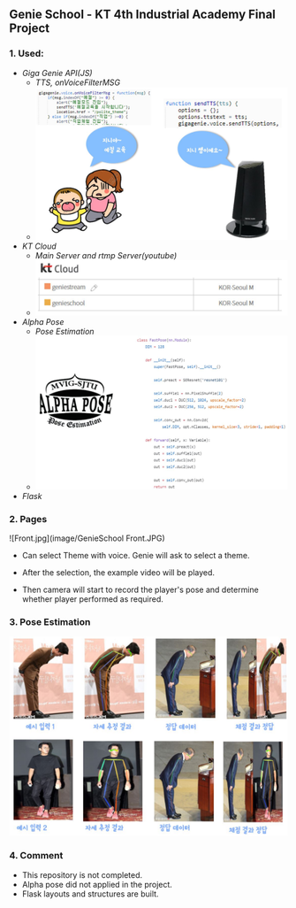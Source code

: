 ## Genie School - KT 4th Industrial Academy Final Project

### 1. Used: 

- *Giga Genie API(JS)*
  - *TTS, onVoiceFilterMSG*
  - ![GenieAPI](image\GenieAPI.JPG)
- *KT Cloud*
  - *Main Server and rtmp Server(youtube)*
  - ![KTcoud](image\KTcoud.JPG)
- *Alpha Pose*
  - *Pose Estimation*
  - ![alpha_pose](image\alpha_pose.JPG)
- *Flask*

### 2. Pages

![Front.jpg](image/GenieSchool Front.JPG)

- Can select Theme with voice. Genie will ask to select a theme.

- After the selection, the example video will be played.
- Then camera will start to record the player's pose and determine whether player performed as required.

### 3. Pose Estimation

![pose_estimation](image\pose_estimation.JPG)

### 4. Comment

- This repository is not completed.
- Alpha pose did not applied in the project.
- Flask layouts and structures are built.
